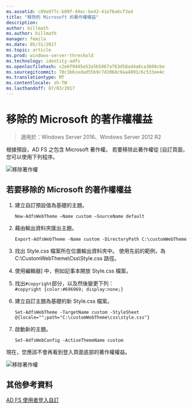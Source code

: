 ```yaml
---
ms.assetid: c89a977c-b09f-44ec-be42-41e76a6cf3ad
title: "移除的 Microsoft 的著作權權益"
description: 
author: billmath
ms.author: billmath
manager: femila
ms.date: 05/31/2017
ms.topic: article
ms.prod: windows-server-threshold
ms.technology: identity-adfs
ms.openlocfilehash: c2e6f9445e53a5b5867a763d58ad4a6ca3600cbe
ms.sourcegitcommit: 70c1b6cedad55b9c7d2068c9aa4891c6c533ee4c
ms.translationtype: MT
ms.contentlocale: zh-TW
ms.lasthandoff: 07/03/2017
---
```

# <a name="remove-the-microsoft-copyright"></a>移除的 Microsoft 的著作權權益 

>適用於：Windows Server 2016、Windows Server 2012 R2
 
根據預設，AD FS 之包含 Microsoft 著作權。 若要移除此著作權從 [自訂頁面，您可以使用下列程序。 

![移除著作權](media/AD-FS-user-sign-in-customization/ADFS_Blue_Custom1.png) 
  
## <a name="to-remove-the-microsoft-copyright"></a>若要移除的 Microsoft 的著作權權益  
  
1.  建立自訂預設值為基礎的主題。  
  

    `New-AdfsWebTheme –Name custom –SourceName default ` 
 
  
2.  藉由輸出資料夾匯出主題。  

    `Export-AdfsWebTheme -Name custom -DirectoryPath C:\customWebTheme ` 

  
3.  找出 Style.css 檔案所在位置輸出資料夾中。 使用先前的範例，為 C:\\CustomWebTheme\\Css\\Style.css 路徑。  
  
4.  使用編輯器] 中，例如記事本開放 Style.css 檔案。  
  
5.  找出`#copyright`部分，以及然後變更下列：  
  `#copyright {color:#696969; display:none;} ` 
 
6.  建立自訂主題為基礎的新 Style.css 檔案。  
  
    `Set-AdfsWebTheme -TargetName custom -StyleSheet @{locale="";path="C:\customWebTheme\css\style.css"}  `

7.  啟動新的主題。  
  

    `Set-AdfsWebConfig -ActiveThemeName custom ` 


現在，您應該不會再看到登入頁面底部的著作權權益。

![移除著作權](media/AD-FS-user-sign-in-customization/ADFS_Blue_Custom1a.png) 

## <a name="additional-references"></a>其他參考資料 
[AD FS 使用者登入自訂](AD-FS-user-sign-in-customization.md) 
